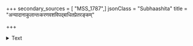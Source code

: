 +++
secondary_sources = [ "MSS_1787",]
jsonClass = "Subhaashita"
title = "अन्यादानाकुलान्तःकरणवशविपद्बाधितप्रेतरङ्कम्"

+++

<details><summary>Text</summary>

अन्यादानाकुलान्तःकरणवशविपद्बाधितप्रेतरङ्कं ग्रासभ्रश्यत्करालश्लथपिशितशवाग्रग्रहे मुक्तनादम्।  
सर्वैः क्रामद्भिरुल्काननकवलरसव्यात्तवक्त्रप्रभाभिर् व्यक्तैस्तैः संवलद्भिः क्षणमपरमिव व्योम्नि वृत्तं श्मशानम्॥
</details>
